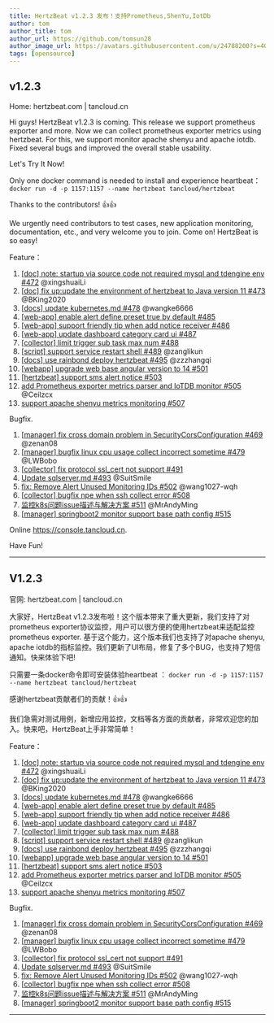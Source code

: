 ```yaml
---
title: HertzBeat v1.2.3 发布！支持Prometheus,ShenYu,IotDb    
author: tom  
author_title: tom   
author_url: https://github.com/tomsun28  
author_image_url: https://avatars.githubusercontent.com/u/24788200?s=400&v=4  
tags: [opensource]
---
```


## v1.2.3   

Home: hertzbeat.com | tancloud.cn

Hi guys! HertzBeat v1.2.3 is coming. This release we support prometheus exporter and more. Now we can collect prometheus exporter metrics using hertzbeat. For this, we support monitor apache shenyu and apache iotdb. Fixed several bugs and improved the overall stable usability.

Let's Try It Now!

Only one docker command is needed to install and experience heartbeat：
`docker run -d -p 1157:1157 --name hertzbeat tancloud/hertzbeat`

Thanks to the contributors! 👍👍

We urgently need contributors to test cases, new application monitoring, documentation, etc., and very welcome you to join. Come on! HertzBeat is so easy!

Feature：

1. [[doc] note: startup via source code not required mysql and tdengine env #472](https://github.com/dromara/hertzbeat/pull/472) @xingshuaiLi
2. [[doc] fix up:update the environment of hertzbeat to Java version 11 #473](https://github.com/dromara/hertzbeat/pull/473) @BKing2020
3. [[docs] update kubernetes.md #478](https://github.com/dromara/hertzbeat/pull/478) @wangke6666
4. [[web-app] enable alert define preset true by default #485](https://github.com/dromara/hertzbeat/pull/485)
5.  [[web-app] support friendly tip when add notice receiver #486](https://github.com/dromara/hertzbeat/pull/486)
6.  [[web-app] update dashboard category card ui #487](https://github.com/dromara/hertzbeat/pull/487)
6. [[collector] limit trigger sub task max num #488](https://github.com/dromara/hertzbeat/pull/488)
8. [[script] support service restart shell #489](https://github.com/dromara/hertzbeat/pull/489) @zanglikun
9. [[docs] use rainbond deploy hertzbeat #495](https://github.com/dromara/hertzbeat/pull/495) @zzzhangqi
10. [[webapp] upgrade web base angular version to 14 #501](https://github.com/dromara/hertzbeat/pull/501)
11. [[hertzbeat] support sms alert notice #503](https://github.com/dromara/hertzbeat/pull/503)
12. [add Prometheus exporter metrics parser and IoTDB monitor #505](https://github.com/dromara/hertzbeat/pull/505) @Ceilzcx
13. [support apache shenyu metrics monitoring #507](https://github.com/dromara/hertzbeat/pull/507)


Bugfix.

1. [[manager] fix cross domain problem in SecurityCorsConfiguration #469](https://github.com/dromara/hertzbeat/pull/469)  @zenan08
2. [[manager] bugfix linux cpu usage collect incorrect sometime #479](https://github.com/dromara/hertzbeat/pull/479) @LWBobo
3. [[collector] fix protocol ssl_cert not support #491](https://github.com/dromara/hertzbeat/pull/491)
4. [Update sqlserver.md #493](https://github.com/dromara/hertzbeat/pull/493) @SuitSmile
5. [fix: Remove Alert Unused Monitoring IDs #502](https://github.com/dromara/hertzbeat/pull/502) @wang1027-wqh
6. [[collector] bugfix npe when ssh collect error #508](https://github.com/dromara/hertzbeat/pull/508)
7. [监控k8s问题issue描述与解决方案 #511](https://github.com/dromara/hertzbeat/pull/511) @MrAndyMing
8. [[manager] springboot2 monitor support base path config #515](https://github.com/dromara/hertzbeat/pull/515)

Online https://console.tancloud.cn.

Have Fun!

----     

## V1.2.3
官网: hertzbeat.com | tancloud.cn

大家好，HertzBeat v1.2.3发布啦！这个版本带来了重大更新，我们支持了对prometheus exporter协议监控，用户可以很方便的使用hertzbeat来适配监控prometheus exporter. 基于这个能力，这个版本我们也支持了对apache shenyu, apache iotdb的指标监控。我们更新了UI布局，修复了多个BUG，也支持了短信通知。快来体验下吧!

只需要一条docker命令即可安装体验heartbeat ：
`docker run -d -p 1157:1157 --name hertzbeat tancloud/hertzbeat`

感谢hertzbeat贡献者们的贡献！👍👍

我们急需对测试用例，新增应用监控，文档等各方面的贡献者，非常欢迎您的加入。快来吧，HertzBeat上手非常简单！

Feature：

1. [[doc] note: startup via source code not required mysql and tdengine env #472](https://github.com/dromara/hertzbeat/pull/472) @xingshuaiLi
2. [[doc] fix up:update the environment of hertzbeat to Java version 11 #473](https://github.com/dromara/hertzbeat/pull/473) @BKing2020
3. [[docs] update kubernetes.md #478](https://github.com/dromara/hertzbeat/pull/478) @wangke6666
4. [[web-app] enable alert define preset true by default #485](https://github.com/dromara/hertzbeat/pull/485)
5.  [[web-app] support friendly tip when add notice receiver #486](https://github.com/dromara/hertzbeat/pull/486)
6.  [[web-app] update dashboard category card ui #487](https://github.com/dromara/hertzbeat/pull/487)
6. [[collector] limit trigger sub task max num #488](https://github.com/dromara/hertzbeat/pull/488)
8. [[script] support service restart shell #489](https://github.com/dromara/hertzbeat/pull/489) @zanglikun
9. [[docs] use rainbond deploy hertzbeat #495](https://github.com/dromara/hertzbeat/pull/495) @zzzhangqi
10. [[webapp] upgrade web base angular version to 14 #501](https://github.com/dromara/hertzbeat/pull/501)
11. [[hertzbeat] support sms alert notice #503](https://github.com/dromara/hertzbeat/pull/503)
12. [add Prometheus exporter metrics parser and IoTDB monitor #505](https://github.com/dromara/hertzbeat/pull/505) @Ceilzcx
13. [support apache shenyu metrics monitoring #507](https://github.com/dromara/hertzbeat/pull/507)


Bugfix.

1. [[manager] fix cross domain problem in SecurityCorsConfiguration #469](https://github.com/dromara/hertzbeat/pull/469)  @zenan08
2. [[manager] bugfix linux cpu usage collect incorrect sometime #479](https://github.com/dromara/hertzbeat/pull/479) @LWBobo
3. [[collector] fix protocol ssl_cert not support #491](https://github.com/dromara/hertzbeat/pull/491)
4. [Update sqlserver.md #493](https://github.com/dromara/hertzbeat/pull/493) @SuitSmile
5. [fix: Remove Alert Unused Monitoring IDs #502](https://github.com/dromara/hertzbeat/pull/502) @wang1027-wqh
6. [[collector] bugfix npe when ssh collect error #508](https://github.com/dromara/hertzbeat/pull/508)
7. [监控k8s问题issue描述与解决方案 #511](https://github.com/dromara/hertzbeat/pull/511) @MrAndyMing
8. [[manager] springboot2 monitor support base path config #515](https://github.com/dromara/hertzbeat/pull/515)

----     

